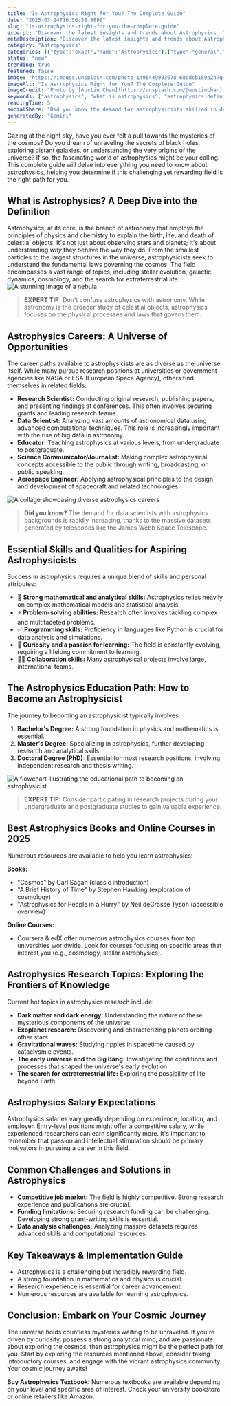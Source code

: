 ```yaml
---
title: "Is Astrophysics Right for You? The Complete Guide"
date: "2025-03-24T16:56:58.889Z"
slug: "is-astrophysics-right-for-you-the-complete-guide"
excerpt: "Discover the latest insights and trends about Astrophysics. This comprehensive guide covers everything you need to know about Astrophysics in 2025."
metaDescription: "Discover the latest insights and trends about Astrophysics. This comprehensive guide covers everything you need to know about Astrophysics in 2025."
category: "Astrophysics"
categories: [{"type":"exact","name":"Astrophysics"},{"type":"general","name":"Science"},{"type":"medium","name":"Cosmology"},{"type":"specific","name":"Black Holes"},{"type":"niche","name":"Supermassive Black Holes"}]
status: "new"
trending: true
featured: false
image: "https://images.unsplash.com/photo-1496449903678-68ddcb189a24?q=85&w=1200&fit=max&fm=webp&auto=compress"
imageAlt: "Is Astrophysics Right for You? The Complete Guide"
imageCredit: "Photo by [Austin Chan](https://unsplash.com/@austinchan) on Unsplash"
keywords: ["astrophysics", "what is astrophysics", "astrophysics definition", "astrophysics careers", "best astrophysics books", "astrophysics online courses", "astrophysics research topics", "how to become an astrophysicist", "astrophysics salary", "buy astrophysics textbook"]
readingTime: 5
socialShare: "Did you know the demand for astrophysicists skilled in data science is exploding?  The universe's secrets are being unlocked through code, not just telescopes!"
generatedBy: "Gemini"
---
```




Gazing at the night sky, have you ever felt a pull towards the mysteries of the cosmos?  Do you dream of unraveling the secrets of black holes, exploring distant galaxies, or understanding the very origins of the universe? If so, the fascinating world of astrophysics might be your calling. This complete guide will delve into everything you need to know about astrophysics, helping you determine if this challenging yet rewarding field is the right path for you.

## What is Astrophysics? A Deep Dive into the Definition

Astrophysics, at its core, is the branch of astronomy that employs the principles of physics and chemistry to explain the birth, life, and death of celestial objects.  It's not just about observing stars and planets; it's about understanding *why* they behave the way they do.  From the smallest particles to the largest structures in the universe, astrophysicists seek to understand the fundamental laws governing the cosmos.  The field encompasses a vast range of topics, including stellar evolution, galactic dynamics, cosmology, and the search for extraterrestrial life.  ![A stunning image of a nebula](https://images.unsplash.com/photo-1451187580459-43490279c0fa?q=85&w=1200&fit=max&fm=webp&auto=compress)

> **EXPERT TIP:**  Don't confuse astrophysics with astronomy. While astronomy is the broader study of celestial objects, astrophysics focuses on the physical processes and laws that govern them.

## Astrophysics Careers:  A Universe of Opportunities

The career paths available to astrophysicists are as diverse as the universe itself.  While many pursue research positions at universities or government agencies like NASA or ESA (European Space Agency), others find themselves in related fields:

* **Research Scientist:** Conducting original research, publishing papers, and presenting findings at conferences. This often involves securing grants and leading research teams.
* **Data Scientist:** Analyzing vast amounts of astronomical data using advanced computational techniques.  This role is increasingly important with the rise of big data in astronomy.
* **Educator:** Teaching astrophysics at various levels, from undergraduate to postgraduate.
* **Science Communicator/Journalist:**  Making complex astrophysical concepts accessible to the public through writing, broadcasting, or public speaking.
* **Aerospace Engineer:** Applying astrophysical principles to the design and development of spacecraft and related technologies.

![A collage showcasing diverse astrophysics careers](https://images.unsplash.com/photo-1484417894907-623942c8ee29?q=85&w=1200&fit=max&fm=webp&auto=compress)

> **Did you know?** The demand for data scientists with astrophysics backgrounds is rapidly increasing, thanks to the massive datasets generated by telescopes like the James Webb Space Telescope.

##  Essential Skills and Qualities for Aspiring Astrophysicists

Success in astrophysics requires a unique blend of skills and personal attributes:

* 🔑 **Strong mathematical and analytical skills:**  Astrophysics relies heavily on complex mathematical models and statistical analysis.
* ⚡ **Problem-solving abilities:**  Research often involves tackling complex and multifaceted problems.
* ✅ **Programming skills:**  Proficiency in languages like Python is crucial for data analysis and simulations.
* 🔭 **Curiosity and a passion for learning:**  The field is constantly evolving, requiring a lifelong commitment to learning.
* 🧑‍🔬 **Collaboration skills:**  Many astrophysical projects involve large, international teams.

##  The Astrophysics Education Path: How to Become an Astrophysicist

The journey to becoming an astrophysicist typically involves:

1. **Bachelor's Degree:**  A strong foundation in physics and mathematics is essential.
2. **Master's Degree:**  Specializing in astrophysics, further developing research and analytical skills.
3. **Doctoral Degree (PhD):**  Essential for most research positions, involving independent research and thesis writing.

![A flowchart illustrating the educational path to becoming an astrophysicist](https://images.unsplash.com/photo-1517976487492-5750f3195933?q=85&w=1200&fit=max&fm=webp&auto=compress)

> **EXPERT TIP:** Consider participating in research projects during your undergraduate and postgraduate studies to gain valuable experience.

##  Best Astrophysics Books and Online Courses in 2025

Numerous resources are available to help you learn astrophysics:

**Books:**

* "Cosmos" by Carl Sagan (classic introduction)
* "A Brief History of Time" by Stephen Hawking (exploration of cosmology)
* "Astrophysics for People in a Hurry" by Neil deGrasse Tyson (accessible overview)

**Online Courses:**

* Coursera & edX offer numerous astrophysics courses from top universities worldwide.  Look for courses focusing on specific areas that interest you (e.g., cosmology, stellar astrophysics).

## Astrophysics Research Topics: Exploring the Frontiers of Knowledge

Current hot topics in astrophysics research include:

* **Dark matter and dark energy:**  Understanding the nature of these mysterious components of the universe.
* **Exoplanet research:**  Discovering and characterizing planets orbiting other stars.
* **Gravitational waves:**  Studying ripples in spacetime caused by cataclysmic events.
* **The early universe and the Big Bang:**  Investigating the conditions and processes that shaped the universe's early evolution.
* **The search for extraterrestrial life:**  Exploring the possibility of life beyond Earth.

## Astrophysics Salary Expectations

Astrophysics salaries vary greatly depending on experience, location, and employer.  Entry-level positions might offer a competitive salary, while experienced researchers can earn significantly more.    It's important to remember that passion and intellectual stimulation should be primary motivators in pursuing a career in this field.

##  Common Challenges and Solutions in Astrophysics

* **Competitive job market:**  The field is highly competitive.  Strong research experience and publications are crucial.
* **Funding limitations:**  Securing research funding can be challenging.  Developing strong grant-writing skills is essential.
* **Data analysis challenges:**  Analyzing massive datasets requires advanced skills and computational resources.

##  Key Takeaways & Implementation Guide

* Astrophysics is a challenging but incredibly rewarding field.
* A strong foundation in mathematics and physics is crucial.
* Research experience is essential for career advancement.
* Numerous resources are available for learning astrophysics.

## Conclusion: Embark on Your Cosmic Journey

The universe holds countless mysteries waiting to be unraveled. If you're driven by curiosity, possess a strong analytical mind, and are passionate about exploring the cosmos, then astrophysics might be the perfect path for you.  Start by exploring the resources mentioned above, consider taking introductory courses, and engage with the vibrant astrophysics community. Your cosmic journey awaits!

**Buy Astrophysics Textbook:**  Numerous textbooks are available depending on your level and specific area of interest. Check your university bookstore or online retailers like Amazon.


